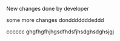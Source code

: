 New changes done by developer

some more changes dondddddddeddd


cccccc
ghgfhgfhjhgsdfhdsfjhsdghsdghsjgj
